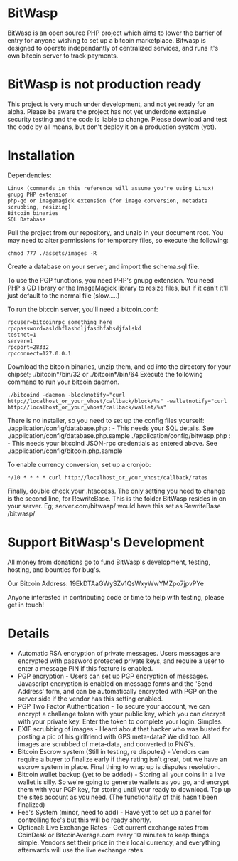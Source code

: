 BitWasp
===

BitWasp is an open source PHP project which aims to lower the barrier of entry for anyone wishing to set up a bitcoin marketplace. Bitwasp is designed to operate independantly of centralized services, and runs it's own bitcoin server to track payments.

BitWasp is not production ready
===

This project is very much under development, and not yet ready for an alpha. Please be aware the project has not yet underdone extensive security testing and the code is liable to change. Please download and test the code by all means, but don't deploy it on a production system (yet).


Installation
===
Dependencies: 
```
Linux (commands in this reference will assume you're using Linux)
gnupg PHP extension
php-gd or imagemagick extension (for image conversion, metadata scrubbing, resizing)
Bitcoin binaries
SQL Database
```

Pull the project from our repository, and unzip in your document root.
You may need to alter permissions for temporary files, so execute the following:

```
chmod 777 ./assets/images -R
```

Create a database on your server, and import the schema.sql file. 

To use the PGP functions, you need PHP's gnupg extension.
You need PHP's GD library or the ImageMagick library to resize files, but if it can't it'll just default to the normal file (slow.....)

To run the bitcoin server, you'll need a bitcoin.conf:

```
rpcuser=bitcoinrpc_something_here
rpcpassword=asldhflashdljfasdhfahsdjfalskd
testnet=1
server=1
rpcport=28332
rpcconnect=127.0.0.1
```

Download the bitcoin binaries, unzip them, and cd into the directory for your chipset; ./bitcoin*/bin/32 or ./bitcoin*/bin/64
Execute the following command to run your bitcoin daemon.
```
./bitcoind -daemon -blocknotify="curl http://localhost_or_your_vhost/callback/block/%s" -walletnotify="curl http://localhost_or_your_vhost/callback/wallet/%s"
```


There is no installer, so you need to set up the config files yourself:
./application/config/database.php :
	- This needs your SQL details. See ./application/config/database.php.sample
./application/config/bitwasp.php :
	- This needs your bitcoind JSON-rpc credentials as entered above. See ./application/config/bitcoin.php.sample

To enable currency conversion, set up a cronjob:
```
*/10 * * * * curl http://localhost_or_your_vhost/callback/rates
```

Finally, double check your .htaccess. The only setting you need to change is the second line, for RewriteBase. This is the folder BitWasp resides in on your server. Eg; server.com/bitwasp/ would have this set as RewriteBase /bitwasp/

Support BitWasp's Development
===
All money from donations go to fund BitWasp's development, testing, hosting, and bounties for bug's. 

Our Bitcoin Address: 19EkDTAaGWySZv1QsWxyWwYMZpo7jpvPYe

Anyone interested in contributing code or time to help with testing, please get in touch!


Details
===
- Automatic RSA encryption of private messages. Users messages are encrypted with password protected private keys, and require a user to enter a message PIN if this feature is enabled.
- PGP encryption - Users can set up PGP encryption of messages. Javascript encryption is enabled on message forms and the 'Send Address' form, and can be automatically encrypted with PGP on the server side if the vendor has this setting enabled.
- PGP Two Factor Authentication - To secure your account, we can encrypt a challenge token with your public key, which you can decrypt with your private key. Enter the token to complete your login. Simples.
- EXIF scrubbing of images - Heard about that hacker who was busted for posting a pic of his girlfriend with GPS meta-data? We did too. All images are scrubbed of meta-data, and converted to PNG's.
- Bitcoin Escrow system (Still in testing, re disputes) - Vendors can require a buyer to finalize early if they rating isn't great, but we have an escrow system in place. Final thing to wrap up is disputes resolution.
- Bitcoin wallet backup (yet to be added) - Storing all your coins in a live wallet is silly. So we're going to generate wallets as you go, and encrypt them with your PGP key, for storing until your ready to download. Top up the sites account as you need. (The functionality of this hasn't been finalized)
- Fee's System (minor, need to add) - Have yet to set up a panel for controlling fee's but this will be ready shortly.
- Optional: Live Exchange Rates - Get current exchange rates from CoinDesk or BitcoinAverage.com every 10 minutes to keep things simple. Vendors set their price in their local currency, and everything afterwards will use the live exchange rates.


